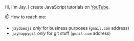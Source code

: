 Hi, I'm Jay. I create JavaScript tutorials on [YouTube](https://www.youtube.com/channel/UCh2cSxu4MsOZkRjl6b-rdBQ).

📫 How to reach me:
   - `jaydoesjs` _only_ for business purposes (`gmail.com` address)
   - `jayhappygit` _only_ for git stuff (`gmail.com` address)

